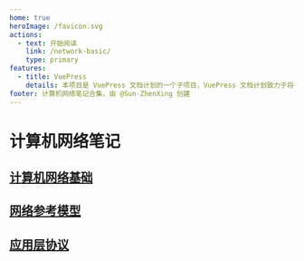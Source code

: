 ```yaml
---
home: true
heroImage: /favicon.svg
actions:
  - text: 开始阅读
    link: /network-basic/
    type: primary
features:
  - title: VuePress
    details: 本项目是 VuePress 文档计划的一个子项目，VuePress 文档计划致力于将各种自由知识提炼为更加现代化的文档。
footer: 计算机网络笔记合集，由 @Sun-ZhenXing 创建
---
```


# 计算机网络笔记

## [计算机网络基础](./network-basic/)

## [网络参考模型](./reference-model/)

## [应用层协议](./application-layer-protocol/)
